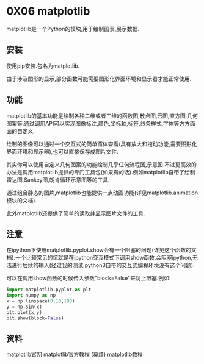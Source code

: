 # 0X06 matplotlib

matplotlib是一个Python的模块,用于绘制图表,展示数据.

## 安装

使用pip安装.包名为matplotlib.

由于涉及图形的显示,部分函数可能需要图形化界面环境和显示器才能正常使用.

## 功能

matplotlib的基本功能是绘制各种二维或者三维的函数图,散点图,云图,直方图,几何图案等.通过调用API可以实现图像标注,颜色,坐标轴,标签,线条样式,字体等方方面面的自定义.

绘制的图像可以通过一个交互式的简单窗体查看(具有放大和拖动功能,需要图形化界面环境和显示器),也可以直接保存成图片文件.

其实你可以使用自定义几何图案的功能绘制几乎任何流程图,示意图.不过更高效的办法是调用matplotlib提供的专门工具包(如果有的话).例如matplotlib自带了绘制雷达图,Sankey图,朗肯循环示意图等的工具.

通过组合静态的图片,matplotlib也能提供一点动画功能(详见matplotlib.animation模块的文档).

此外matplotlib还提供了简单的读取并显示图片文件的工具.

## 注意

在ipython下使用matplotlib.pyplot.show会有一个阻塞的问题(详见这个函数的文档).一个比较常见的坑就是在ipython交互模式下调用show函数,会阻塞ipython,无法进行后续的输入(经过我的测试,python3自带的交互式编程环境没有这个问题).

可以在调用show函数的时候传入参数"block=False"来防止阻塞.例如:

```python
import matplotlib.pyplot as plt
import numpy as np
x = np.linspace(0,10,100)
y = np.sin(x)
plt.plot(x,y)
plt.show(block=False)
```

## 资料

[matplotlib官网](https://matplotlib.org/)
[matplotlib官方教程](https://matplotlib.org/tutorials/index.html)
[(莫烦) matplotlib教程](https://morvanzhou.github.io/tutorials/data-manipulation/plt/)